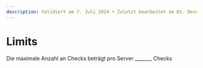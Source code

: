 ```yaml
---
description: Validiert am 7. Juli 2024 • Zuletzt bearbeitet am 01. Dezember 2024
---
```


# Limits

Die maximale Anzahl an Checks beträgt pro Server \_\_\_\_\_\_\_ Checks
